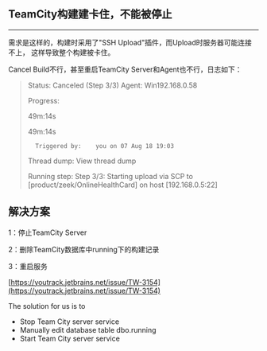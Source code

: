 ## TeamCity构建建卡住，不能被停止

---

需求是这样的，构建时采用了"SSH Upload"插件，而Upload时服务器可能连接不上， 这样导致整个构建被卡住。

Cancel Build不行，甚至重启TeamCity Server和Agent也不行，日志如下：

> Status:     Canceled \(Step 3/3\)    Agent:    Win192.168.0.58
>
> Progress:
>
> 49m:14s
>
> 49m:14s
>
> ```
>   Triggered by:    you on 07 Aug 18 19:03
> ```
>
> Thread dump:    View thread dump
>
> Running step:    Step 3/3: Starting upload via SCP to \[product/zeek/OnlineHealthCard\] on host \[192.168.0.5:22\]

## 解决方案

1：停止TeamCity Server

2：删除TeamCity数据库中running下的构建记录

3：重启服务

[https://youtrack.jetbrains.net/issue/TW-3154](https://youtrack.jetbrains.net/issue/TW-3154)

The solution for us is to

*  Stop Team City server service
*  Manually edit database table dbo.running
*  Start Team City server service



